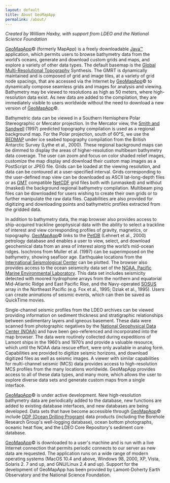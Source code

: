 ```yaml
---
layout: default
title: About GeoMapApp
permalink: /about/
---
```


<p>
    <i>Created by William Haxby, with support from LDEO and the National Science Foundation</i>
</p>
<p>
    <a href="http://www.geomapapp.org">GeoMapApp</a>© (formerly MapApp) is a 
    freely downloadable <a class="external" href="http://java.sun.com">Java™</a> 
    application, which permits users to browse bathymetry data from the world’s 
    oceans, generate and download custom grids and maps, and explore a variety 
    of other data types. The default basemap is the 
    <a class="external" href="https://www.gmrt.org/">Global Multi-Resolutional Topography</a> 
    Synthesis. The GMRT is dynamically maintained and is composed of grid and image 
    tiles, at a variety of grid node spacings, that are accessed via the Internet 
    by <a href="http://www.geomapapp.org">GeoMapApp</a>© to dynamically compose 
    seamless grids and images for analysis and viewing.  Bathymetry may be viewed 
    to resolutions as high as 50 meters, where high-resolution data exist.  As new 
    data are added to the compilation, they are immediately visible to users 
    worldwide without the need to download a new version of 
    <a href="http://www.geomapapp.org">GeoMapApp</a>©.
</p>
<p>
    Bathymetric data can be viewed in a Southern Hemisphere Polar Stereographic or 
    Mercator projection. In the Mercator view, the 
    <a class="external" href="http://topex.ucsd.edu/marine_topo/mar_topo.html">Smith and Sandwell</a>
    (1997) predicted topography compilation is used as a regional background map. 
    For the Polar projection, south of 60°S, we use the 
    <a class="external" href="http://www.antarctica.ac.uk/aedc/bedmap/">BEDMAP</a> 
    under ice seabed topography compilation from the British Antarctic Survey (Lythe et 
    al., 2000). These regional background maps can be dimmed to display the areas of 
    higher-resolution multibeam bathymetry data coverage. The user can zoom and focus on 
    color shaded relief images, customize the map display and download their custom map 
    images as a PostScript or JPEG file. Grids can be loaded at the viewing resolution, 
    and data can be contoured at a user-specified interval. Grids corresponding to the 
    user-defined map view can be downloaded as ASCII lat-long-depth files or as 
    <a class="external" href="http://gmt.soest.hawaii.edu/">GMT</a> compatible 
    <a class="external" href="http://www.unidata.ucar.edu/software/netcdf/">NetCDF</a> 
    grid files both with (unmasked) and without (masked) the background regional 
    bathymetry compilation. Multibeam ping files can be downloaded for users wishing to 
    create their own grids or to further manipulate the raw data files. Capabilities are 
    also provided for digitizing and downloading points and bathymetric profiles extracted 
    from the gridded data.
</p>
<p>
    In addition to bathymetry data, the map browser also provides access to ship-acquired 
    trackline geophysical data with the ability to select a trackline of interest and view 
    corresponding profiles of gravity, magnetics, or topography. 
    <a href="http://www.geomapapp.org">GeoMapApp</a>© links to the 
    <a class="external" href="http://www.petdb.org">PetDB</a> (Lehnert et al., 2000) 
    petrology database and enables a user to view, select, and download geochemical data 
    from an area of interest along the world’s mid-ocean ridges. Isochrons from Muller et 
    al. (1997) can be superimposed on the bathymetry, showing seafloor age. Earthquake 
    locations from the <a class="external" href="http://www.isc.ac.uk/">International 
    Seismological Center</a> can be plotted. The browser also provides access to the ocean 
    seismicity data set of the 
    <a class="external" href="http://www.pmel.noaa.gov/vents/acoustics.html">NOAA, 
    Pacific Marine Environmental Laboratory</a>. This data set includes seismicity 
    detected with moored hydrophone arrays from the northern and equatorial Mid-Atlantic 
    Ridge and East Pacific Rise, and the Navy-operated 
    <a class="external" href="http://www.pmel.noaa.gov/vents/acoustics/sosus.html">SOSUS</a>
    array in the Northeast Pacific (e.g. Fox et al., 1995; Dziak et al., 1995). Users can 
    create animations of seismic events, which can then be saved as QuickTime movies.
</p>
<p>
    Single-channel seismic profiles from the LDEO archives can be viewed providing 
    information on sediment thickness and stratigraphic relationships between sedimentary 
    layers and igneous basement. These data were scanned from photographic negatives by 
    the <a class="external" href="http://www.ngdc.noaa.gov">National Geophysical Data 
    Center (NOAA)</a> and have been geo-referenced and incorporated into the map browser. 
    The data were routinely collected during expeditions of Lamont ships in the 1960’s and 
    1970’s and provide a valuable resource, which until the NOAA data rescue effort, were 
    only available in analog form. Capabilities are provided to digitize seismic horizons, 
    and download digitized files as well as seismic images. A viewer with similar 
    capabilities for multi-channel seismic (MCS) data provides access to high-resolution 
    MCS profiles from the many locations worldwide. GeoMapApp provides access to all of 
    these data types, and many more, which allows the user to explore diverse data sets 
    and generate custom maps from a single interface.
</p>
<p>
    <a href="http://www.geomapapp.org">GeoMapApp</a>© is under active development.  New 
    high-resolution bathymetry data are periodically added to the database, new functions 
    are added to existing database interfaces, and new databases are being developed.  
    Data sets that have become accessible through
    <a href="http://www.geomapapp.org">GeoMapApp</a>© include 
    <a class="external" href="http://www-odp.tamu.edu">ODP (Ocean Drilling Program)</a> 
    data products (including the Borehole Research Group's well-logging database), ocean 
    bottom photographs, oceanic heat flow, and the LDEO Core Repository's sediment core 
    database.
</p>
<p>
    <a href="http://www.geomapapp.org">GeoMapApp</a>© is downloaded to a user's 
    machine and is run with a live Internet connection that permits periodic connects 
    to our server as new data are requested. The application runs on a wide range of 
    modern operating systems (MacOS 10.4 and above, Windows 98, 2000, XP, Vista, Solaris 2.
    7 and up, and GNU/Linux 2.4 and up). Support for the development of GeoMapApp has been 
    provided by Lamont-Doherty Earth Observatory and the National Science Foundation.
</p>

